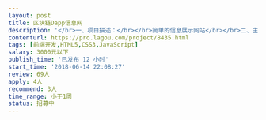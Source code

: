 ```yaml
---                
layout: post       
title: 区块链Dapp信息网           
description: '</br>一、项目描述：</br></br>简单的信息展示网站</br></br>二、主要功能点：</br></br>登录注册，Dapp表单信息提交，dapp信息表格分页展示，联系我们。</br></br>三、可参考产品：</br>DappBANG：https://dappbang.com/</br>在此基础上做到美观。api接口不超过5个。</br></br>如果想技术实力够可以，参考以下这个网站</br>DAppReview：https://dapp.review/explore</br></br>四、人员要求：</br>1、有前端开发经验；</br>2、熟悉jQuery、Javascript、css3、html等技术</br>3、良好的沟通能力和契约精神。最好是在深圳，方便沟通</br>'     
contenturl: https://pro.lagou.com/project/8435.html      
tags: [前端开发,HTML5,CSS3,JavaScript]            
salary: 3000元以下          
publish_time: '已发布 12 小时'         
start_time: '2018-06-14 22:08:27'           
review: 69人                   
apply: 4人                   
recommend: 3人                   
time_range: 小于1周              
status: 招募中                  
---                 
```

